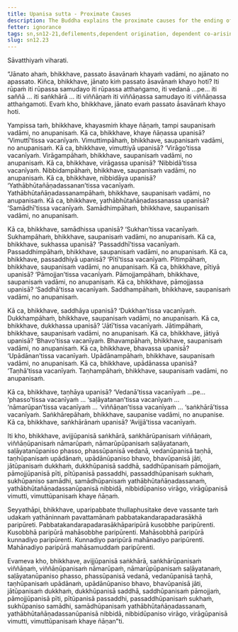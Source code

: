 ```yaml
---
title: Upanisa sutta - Proximate Causes
description: The Buddha explains the proximate causes for the ending of defilements. The twelve factors leading to the ending of defilements are explained along with twelve factors that lead to suffering.
fetter: ignorance
tags: sn,sn12-21,defilements,dependent origination, dependent co-arising,suffering,liberation
slug: sn12.23
---
```


Sāvatthiyaṁ viharati.

“Jānato ahaṁ, bhikkhave, passato āsavānaṁ khayaṁ vadāmi, no ajānato no apassato. Kiñca, bhikkhave, jānato kiṁ passato āsavānaṁ khayo hoti? Iti rūpaṁ iti rūpassa samudayo iti rūpassa atthaṅgamo, iti vedanā …pe… iti saññā … iti saṅkhārā … iti viññāṇaṁ iti viññāṇassa samudayo iti viññāṇassa atthaṅgamoti. Evaṁ kho, bhikkhave, jānato evaṁ passato āsavānaṁ khayo hoti.

Yampissa taṁ, bhikkhave, khayasmiṁ khaye ñāṇaṁ, tampi saupanisaṁ vadāmi, no anupanisaṁ. Kā ca, bhikkhave, khaye ñāṇassa upanisā? ‘Vimuttī’tissa vacanīyaṁ. Vimuttimpāhaṁ, bhikkhave, saupanisaṁ vadāmi, no anupanisaṁ. Kā ca, bhikkhave, vimuttiyā upanisā? ‘Virāgo’tissa vacanīyaṁ. Virāgampāhaṁ, bhikkhave, saupanisaṁ vadāmi, no anupanisaṁ. Kā ca, bhikkhave, virāgassa upanisā? ‘Nibbidā’tissa vacanīyaṁ. Nibbidampāhaṁ, bhikkhave, saupanisaṁ vadāmi, no anupanisaṁ. Kā ca, bhikkhave, nibbidāya upanisā? ‘Yathābhūtañāṇadassanan’tissa vacanīyaṁ. Yathābhūtañāṇadassanampāhaṁ, bhikkhave, saupanisaṁ vadāmi, no anupanisaṁ. Kā ca, bhikkhave, yathābhūtañāṇadassanassa upanisā? ‘Samādhī’tissa vacanīyaṁ. Samādhimpāhaṁ, bhikkhave, saupanisaṁ vadāmi, no anupanisaṁ.

Kā ca, bhikkhave, samādhissa upanisā? ‘Sukhan’tissa vacanīyaṁ. Sukhampāhaṁ, bhikkhave, saupanisaṁ vadāmi, no anupanisaṁ. Kā ca, bhikkhave, sukhassa upanisā? ‘Passaddhī’tissa vacanīyaṁ. Passaddhimpāhaṁ, bhikkhave, saupanisaṁ vadāmi, no anupanisaṁ. Kā ca, bhikkhave, passaddhiyā upanisā? ‘Pītī’tissa vacanīyaṁ. Pītimpāhaṁ, bhikkhave, saupanisaṁ vadāmi, no anupanisaṁ. Kā ca, bhikkhave, pītiyā upanisā? ‘Pāmojjan’tissa vacanīyaṁ. Pāmojjampāhaṁ, bhikkhave, saupanisaṁ vadāmi, no anupanisaṁ. Kā ca, bhikkhave, pāmojjassa upanisā? ‘Saddhā’tissa vacanīyaṁ. Saddhampāhaṁ, bhikkhave, saupanisaṁ vadāmi, no anupanisaṁ.

Kā ca, bhikkhave, saddhāya upanisā? ‘Dukkhan’tissa vacanīyaṁ. Dukkhampāhaṁ, bhikkhave, saupanisaṁ vadāmi, no anupanisaṁ. Kā ca, bhikkhave, dukkhassa upanisā? ‘Jātī’tissa vacanīyaṁ. Jātimpāhaṁ, bhikkhave, saupanisaṁ vadāmi, no anupanisaṁ. Kā ca, bhikkhave, jātiyā upanisā? ‘Bhavo’tissa vacanīyaṁ. Bhavampāhaṁ, bhikkhave, saupanisaṁ vadāmi, no anupanisaṁ. Kā ca, bhikkhave, bhavassa upanisā? ‘Upādānan’tissa vacanīyaṁ. Upādānampāhaṁ, bhikkhave, saupanisaṁ vadāmi, no anupanisaṁ. Kā ca, bhikkhave, upādānassa upanisā? ‘Taṇhā’tissa vacanīyaṁ. Taṇhampāhaṁ, bhikkhave, saupanisaṁ vadāmi, no anupanisaṁ.

Kā ca, bhikkhave, taṇhāya upanisā? ‘Vedanā’tissa vacanīyaṁ …pe… ‘phasso’tissa vacanīyaṁ … ‘saḷāyatanan’tissa vacanīyaṁ … ‘nāmarūpan’tissa vacanīyaṁ … ‘viññāṇan’tissa vacanīyaṁ … ‘saṅkhārā’tissa vacanīyaṁ. Saṅkhārepāhaṁ, bhikkhave, saupanise vadāmi, no anupanise. Kā ca, bhikkhave, saṅkhārānaṁ upanisā? ‘Avijjā’tissa vacanīyaṁ.

Iti kho, bhikkhave, avijjūpanisā saṅkhārā, saṅkhārūpanisaṁ viññāṇaṁ, viññāṇūpanisaṁ nāmarūpaṁ, nāmarūpūpanisaṁ saḷāyatanaṁ, saḷāyatanūpaniso phasso, phassūpanisā vedanā, vedanūpanisā taṇhā, taṇhūpanisaṁ upādānaṁ, upādānūpaniso bhavo, bhavūpanisā jāti, jātūpanisaṁ dukkhaṁ, dukkhūpanisā saddhā, saddhūpanisaṁ pāmojjaṁ, pāmojjūpanisā pīti, pītūpanisā passaddhi, passaddhūpanisaṁ sukhaṁ, sukhūpaniso samādhi, samādhūpanisaṁ yathābhūtañāṇadassanaṁ, yathābhūtañāṇadassanūpanisā nibbidā, nibbidūpaniso virāgo, virāgūpanisā vimutti, vimuttūpanisaṁ khaye ñāṇaṁ.

Seyyathāpi, bhikkhave, uparipabbate thullaphusitake deve vassante taṁ udakaṁ yathāninnaṁ pavattamānaṁ pabbatakandarapadarasākhā paripūreti. Pabbatakandarapadarasākhāparipūrā kusobbhe paripūrenti. Kusobbhā paripūrā mahāsobbhe paripūrenti. Mahāsobbhā paripūrā kunnadiyo paripūrenti. Kunnadiyo paripūrā mahānadiyo paripūrenti. Mahānadiyo paripūrā mahāsamuddaṁ paripūrenti.

Evameva kho, bhikkhave, avijjūpanisā saṅkhārā, saṅkhārūpanisaṁ viññāṇaṁ, viññāṇūpanisaṁ nāmarūpaṁ, nāmarūpūpanisaṁ saḷāyatanaṁ, saḷāyatanūpaniso phasso, phassūpanisā vedanā, vedanūpanisā taṇhā, taṇhūpanisaṁ upādānaṁ, upādānūpaniso bhavo, bhavūpanisā jāti, jātūpanisaṁ dukkhaṁ, dukkhūpanisā saddhā, saddhūpanisaṁ pāmojjaṁ, pāmojjūpanisā pīti, pītūpanisā passaddhi, passaddhūpanisaṁ sukhaṁ, sukhūpaniso samādhi, samādhūpanisaṁ yathābhūtañāṇadassanaṁ, yathābhūtañāṇadassanūpanisā nibbidā, nibbidūpaniso virāgo, virāgūpanisā vimutti, vimuttūpanisaṁ khaye ñāṇan”ti.
